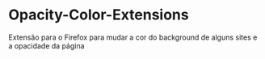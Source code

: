 # Opacity-Color-Extensions
Extensão para o Firefox para mudar a cor do background de alguns sites e a opacidade da página
